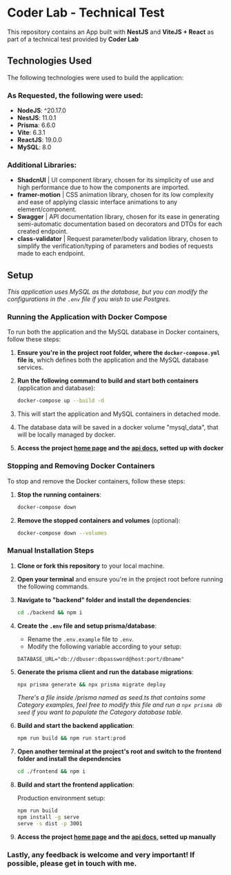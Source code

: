 # Coder Lab - Technical Test

This repository contains an App built with **NestJS** and **ViteJS + React** as part of a technical test provided by **Coder Lab**

## Technologies Used

The following technologies were used to build the application:

### As Requested, the following were used:

- **NodeJS**: ^20.17.0
- **NestJS**: 11.0.1
- **Prisma**: 6.6.0
- **Vite**: 6.3.1
- **ReactJS**: 19.0.0
- **MySQL**: 8.0

### Additional Libraries:

- **ShadcnUI** | UI component library, chosen for its simplicity of use and high performance due to how the components are imported.
- **framer-motion** | CSS animation library, chosen for its low complexity and ease of applying classic interface animations to any element/component.
- **Swagger** | API documentation library, chosen for its ease in generating semi-automatic documentation based on decorators and DTOs for each created endpoint.
- **class-validator** | Request parameter/body validation library, chosen to simplify the verification/typing of parameters and bodies of requests made to each endpoint.

## Setup

_This application uses MySQL as the database, but you can modify the configurations in the `.env` file if you wish to use Postgres._

### Running the Application with Docker Compose

To run both the application and the MySQL database in Docker containers, follow these steps:

1. **Ensure you're in the project root folder, where the `docker-compose.yml` file is**, which defines both the application and the MySQL database services.

2. **Run the following command to build and start both containers** (application and database):

   ```bash
   docker-compose up --build -d
   ```

3. This will start the application and MySQL containers in detached mode.

4. The database data will be saved in a docker volume "mysql_data", that will be locally managed by docker.

5. **Access the project [home page](http://localhost:4173) and the [api docs](http://localhost:3000/docs), setted up with docker**

### Stopping and Removing Docker Containers

To stop and remove the Docker containers, follow these steps:

1. **Stop the running containers**:

   ```bash
   docker-compose down
   ```

2. **Remove the stopped containers and volumes** (optional):
   ```bash
   docker-compose down --volumes
   ```

### Manual Installation Steps

1. **Clone or fork this repository** to your local machine.
2. **Open your terminal** and ensure you're in the project root before running the following commands.

3. **Navigate to "backend" folder and install the dependencies**:

   ```bash
   cd ./backend && npm i
   ```

4. **Create the `.env` file and setup prisma/database**:

   - Rename the `.env.example` file to `.env`.
   - Modify the following variable according to your setup:

   ```env
   DATABASE_URL="db://dbuser:dbpassword@host:port/dbname"
   ```

5. **Generate the prisma client and run the database migrations**:

   ```bash
   npx prisma generate && npx prisma migrate deploy
   ```

   _There's a file inside /prisma named as seed.ts that contains some Category examples, feel free to modify this file and run a `npx prisma db seed` if you want to populate the Category database table._

6. **Build and start the backend application**:

   ```bash
   npm run build && npm run start:prod
   ```

7. **Open another terminal at the project's root and switch to the frontend folder and install the dependencies**

   ```bash
   cd ./frontend && npm i
   ```

8. **Build and start the frontend application**:

   Production environment setup:

   ```bash
   npm run build
   npm install -g serve
   serve -s dist -p 3001
   ```

9. **Access the project [home page](http://localhost:3001) and the [api docs](http://localhost:3000/docs), setted up manually**

### Lastly, any feedback is welcome and very important! If possible, please get in touch with me.
